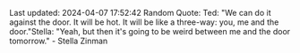 Last updated: 2024-04-07 17:52:42
Random Quote: Ted: "We can do it against the door. It will be hot. It will be like a three-way: you, me and the door."Stella: "Yeah, but then it's going to be weird between me and the door tomorrow." - Stella Zinman